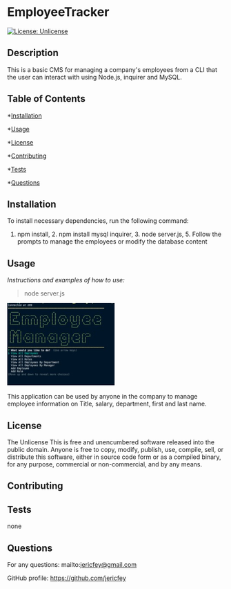 # EmployeeTracker

[![License: Unlicense](https://img.shields.io/badge/license-Unlicense-blue.svg)](http://unlicense.org/)

## Description

This is a basic CMS for managing a company's employees from a CLI that the user can interact with using Node.js, inquirer and MySQL. 

## Table of Contents

\*[Installation](#installation)

\*[Usage](#usage)

\*[License](#license)

\*[Contributing](#contributing)

\*[Tests](#tests)

\*[Questions](#questions)

## Installation

To install necessary dependencies, run the following command:

1. npm install, 2. npm install mysql inquirer, 3. node server.js, 5. Follow the prompts to manage the employees or modify the database content

## Usage

_Instructions and examples of how to use:_

> node server.js

![TemplateEngine Screenshot](./assets/Screenshot.jpg)

This application can be used by anyone in the company to manage employee information on Title, salary, department, first and last name. 

## License

The Unlicense
This is free and unencumbered software released into the public domain. Anyone is free to copy, modify, publish, use, compile, sell, or distribute this software, either in source code form or as a compiled binary, for any purpose, commercial or non-commercial, and by any means.

## Contributing

## Tests

none

## Questions

For any questions: mailto:jericfey@gmail.com

GitHub profile: https://github.com/jericfey
